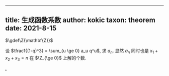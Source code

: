 
---
title: 生成函数系数
author: kokic
taxon: theorem
date: 2021-8-15
---

$\gdef\Z{\mathbf{Z}}$

设 $\frac1{(1-q)^3} = \sum_{u \ge 0} a_u q^u$, 
求 $a_n$. 显然 $a_n$ 同时也是 $x_1+x_2+x_3 = n$ 
在 $\Z_{\ge 0}$ 上解的个数. 

[.](/data-structure/expand-coefficient-000B.md#:embed)
